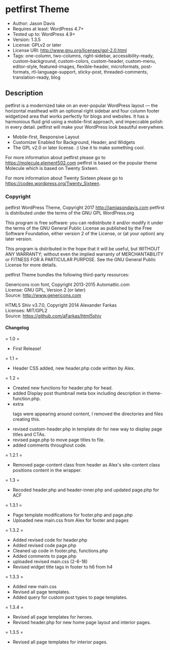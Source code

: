 # petfirst Theme

* Author: Jason Davis
* Requires at least: WordPress 4.7+
* Tested up to: WordPress 4.9+
* Version: 1.3.5
* License: GPLv2 or later
* License URI: http://www.gnu.org/licenses/gpl-2.0.html
* Tags: one-column, two-columns, right-sidebar, accessibility-ready, custom-background, custom-colors, custom-header, custom-menu, editor-style, featured-images, flexible-header, microformats, post-formats, rtl-language-support, sticky-post, threaded-comments, translation-ready, blog

## Description
petfirst is a modernized take on an ever-popular WordPress layout — the horizontal masthead with an optional right sidebar and four column footer widgetized area that works perfectly for blogs and websites. It has a harmonious fluid grid using a mobile-first approach, and impeccable polish in every detail. petfirst will make your WordPress look beautiful everywhere.

* Mobile-first, Responsive Layout
* Customizer Enabled for Background, Header, and Widgets
* The GPL v2.0 or later license. :) Use it to make something cool.

For more information about petfirst please go to <a href="https://molecule.element502.com">https://molecule.element502.com</a> petfirst is based on the popular theme Molecule which is based on Twenty Sixteen. 

For more information about Twenty Sixteen please go to https://codex.wordpress.org/Twenty_Sixteen.

### Copyright

petfirst WordPress Theme, Copyright 2017 <a href="http://iamjasondavis.com">http://iamjasondavis.com</a>
petfirst is distributed under the terms of the GNU GPL WordPress.org

This program is free software: you can redistribute it and/or modify
it under the terms of the GNU General Public License as published by
the Free Software Foundation, either version 2 of the License, or
(at your option) any later version.

This program is distributed in the hope that it will be useful,
but WITHOUT ANY WARRANTY; without even the implied warranty of
MERCHANTABILITY or FITNESS FOR A PARTICULAR PURPOSE. See the
GNU General Public License for more details.

petfirst Theme bundles the following third-party resources:

Genericons icon font, Copyright 2013-2015 Automattic.com<br>
License: GNU GPL, Version 2 (or later)<br>
Source: <a href="http://www.genericons.com">http://www.genericons.com</a>

HTML5 Shiv v3.7.0, Copyright 2014 Alexander Farkas<br>
Licenses: MIT/GPL2<br>
Source: <a href="https://github.com/aFarkas/html5shiv">https://github.com/aFarkas/html5shiv</a>

#### Changelog

= 1.0 =
* First Release! 

= 1.1 =
* Header CSS added, new header.php code written by Alex. 

= 1.2 =
* Created new functions for header.php for head.
* added Display post thumbnail meta box including description in theme-function.php. 
* extra <p> tags were appearing around content, I removed the directories and files creating this.
* revised custom-header.php in template dir for new way to display page titles and CTAs.
* revised page.php to move page titles to file.
* added comments throughout code.

= 1.2.1 =
* Removed page-content class from header as Alex's site-content class positions content in the wrapper.

= 1.3 =
* Recoded header.php and header-inner.php and updated page.php for ACF

= 1.3.1 =
* Page template modifications for footer.php and page.php
* Uploaded new main.css from Alex for footer and pages

= 1.3.2 =
* Added revised code for header.php
* Added revised code page.php
* Cleaned up code in footer.php, functions.php
* Added comments to page.php
* uploaded revised main.css (2-6-18)
* Revised widget title tags in footer to h6 from h4

= 1.3.3 =
* Added new main.css
* Revised all page templates.
* Added query for custom post types to page templates.

= 1.3.4 =
* Revised all page templates for heroes.
* Revised header.php for new home page layout and interior pages.

= 1.3.5 =
* Revised all page templates for interior pages.